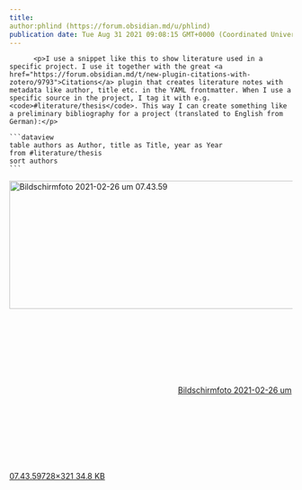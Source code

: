 ```yaml
---
title:
author:phlind (https://forum.obsidian.md/u/phlind)
publication date: Tue Aug 31 2021 09:08:15 GMT+0000 (Coordinated Universal Time)
---
```


 
          <p>I use a snippet like this to show literature used in a specific project. I use it together with the great <a href="https://forum.obsidian.md/t/new-plugin-citations-with-zotero/9793">Citations</a> plugin that creates literature notes with metadata like author, title etc. in the YAML frontmatter. When I use a specific source in the project, I tag it with e.g. <code>#literature/thesis</code>. This way I can create something like a preliminary bibliography for a project (translated to English from German):</p>
<pre><code>```dataview
table authors as Author, title as Title, year as Year
from #literature/thesis 
sort authors
```
</code></pre>
<p></p><div class="lightbox-wrapper"><a class="lightbox" href="https://forum.obsidian.md/uploads/default/original/2X/a/a08578d22e6d18129e98979addbfb9a4853f8a70.png" data-download-href="https://forum.obsidian.md/uploads/default/a08578d22e6d18129e98979addbfb9a4853f8a70" title="Bildschirmfoto 2021-02-26 um 07.43.59"><img src="https://forum.obsidian.md/uploads/default/optimized/2X/a/a08578d22e6d18129e98979addbfb9a4853f8a70_2_517x228.png" alt="Bildschirmfoto 2021-02-26 um 07.43.59" data-base62-sha1="mU2maH7OeV42Hb8Spl8EVGP3gti" width="517" height="228" srcset="https://forum.obsidian.md/uploads/default/optimized/2X/a/a08578d22e6d18129e98979addbfb9a4853f8a70_2_517x228.png, https://forum.obsidian.md/uploads/default/original/2X/a/a08578d22e6d18129e98979addbfb9a4853f8a70.png 1.5x, https://forum.obsidian.md/uploads/default/original/2X/a/a08578d22e6d18129e98979addbfb9a4853f8a70.png 2x" data-small-upload="https://forum.obsidian.md/uploads/default/optimized/2X/a/a08578d22e6d18129e98979addbfb9a4853f8a70_2_10x10.png"><div class="meta"><svg class="fa d-icon d-icon-far-image svg-icon" aria-hidden="true"><use href="#far-image"/></svg><span class="filename">Bildschirmfoto 2021-02-26 um 07.43.59</span><span class="informations">728&#xD7;321 34.8 KB</span><svg class="fa d-icon d-icon-discourse-expand svg-icon" aria-hidden="true"><use href="#discourse-expand"/></svg></div></a></div><p></p>
        